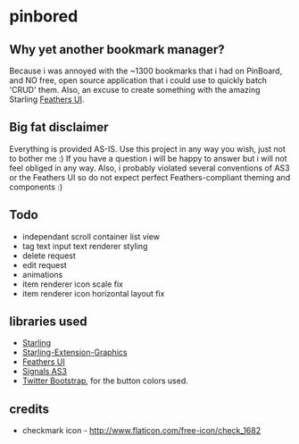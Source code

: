 
pinbored
========

Why yet another bookmark manager?
---------------------------------
Because i was annoyed with the ~1300 bookmarks that i had on PinBoard, and NO free, open source application that i could use to quickly batch 'CRUD' them. Also, an excuse to create something with the amazing Starling [Feathers UI](https://github.com/joshtynjala/feathers).

Big fat disclaimer
------------------
Everything is provided AS-IS. Use this project in any way you wish, just not to bother me :) If you have a question i will be happy to answer but i will not feel obliged in any way. Also, i probably violated several conventions of AS3 or the Feathers UI so do not expect perfect Feathers-compliant theming and components :)

Todo
----
* independant scroll container list view
* tag text input text renderer styling
* delete request
* edit request
* animations
* item renderer icon scale fix
* item renderer icon horizontal layout fix

libraries used
--------------
* [Starling](https://github.com/PrimaryFeather/Starling-Framework)
* [Starling-Extension-Graphics](https://github.com/StarlingGraphics/Starling-Extension-Graphics/tree/master/examples)
* [Feathers UI](https://github.com/joshtynjala/feathers)
* [Signals AS3](https://github.com/robertpenner/as3-signals)
* [Twitter Bootstrap](http://getbootstrap.com/css/#buttons), for the button colors used.

credits
-------
* checkmark icon - http://www.flaticon.com/free-icon/check_1682


